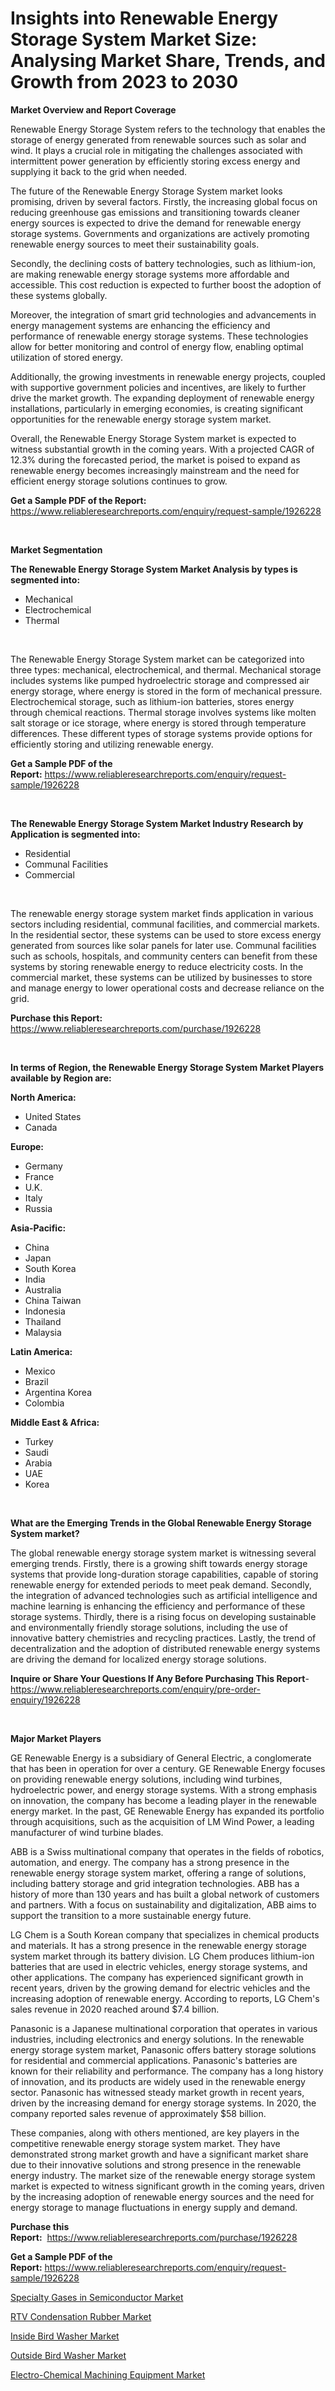 <p><h1>Insights into Renewable Energy Storage System Market Size: Analysing Market Share, Trends, and Growth from 2023 to 2030</h1></p><p><strong>Market Overview and Report Coverage</strong></p>
<p><p>Renewable Energy Storage System refers to the technology that enables the storage of energy generated from renewable sources such as solar and wind. It plays a crucial role in mitigating the challenges associated with intermittent power generation by efficiently storing excess energy and supplying it back to the grid when needed.</p><p>The future of the Renewable Energy Storage System market looks promising, driven by several factors. Firstly, the increasing global focus on reducing greenhouse gas emissions and transitioning towards cleaner energy sources is expected to drive the demand for renewable energy storage systems. Governments and organizations are actively promoting renewable energy sources to meet their sustainability goals.</p><p>Secondly, the declining costs of battery technologies, such as lithium-ion, are making renewable energy storage systems more affordable and accessible. This cost reduction is expected to further boost the adoption of these systems globally.</p><p>Moreover, the integration of smart grid technologies and advancements in energy management systems are enhancing the efficiency and performance of renewable energy storage systems. These technologies allow for better monitoring and control of energy flow, enabling optimal utilization of stored energy.</p><p>Additionally, the growing investments in renewable energy projects, coupled with supportive government policies and incentives, are likely to further drive the market growth. The expanding deployment of renewable energy installations, particularly in emerging economies, is creating significant opportunities for the renewable energy storage system market.</p><p>Overall, the Renewable Energy Storage System market is expected to witness substantial growth in the coming years. With a projected CAGR of 12.3% during the forecasted period, the market is poised to expand as renewable energy becomes increasingly mainstream and the need for efficient energy storage solutions continues to grow.</p></p>
<p><strong>Get a Sample PDF of the Report:</strong> <a href="https://www.reliableresearchreports.com/enquiry/request-sample/1926228">https://www.reliableresearchreports.com/enquiry/request-sample/1926228</a></p>
<p>&nbsp;</p>
<p><strong>Market Segmentation</strong></p>
<p><strong>The Renewable Energy Storage System Market Analysis by types is segmented into:</strong></p>
<p><ul><li>Mechanical</li><li>Electrochemical</li><li>Thermal</li></ul></p>
<p>&nbsp;</p>
<p><p>The Renewable Energy Storage System market can be categorized into three types: mechanical, electrochemical, and thermal. Mechanical storage includes systems like pumped hydroelectric storage and compressed air energy storage, where energy is stored in the form of mechanical pressure. Electrochemical storage, such as lithium-ion batteries, stores energy through chemical reactions. Thermal storage involves systems like molten salt storage or ice storage, where energy is stored through temperature differences. These different types of storage systems provide options for efficiently storing and utilizing renewable energy.</p></p>
<p><strong>Get a Sample PDF of the Report:</strong>&nbsp;<a href="https://www.reliableresearchreports.com/enquiry/request-sample/1926228">https://www.reliableresearchreports.com/enquiry/request-sample/1926228</a></p>
<p>&nbsp;</p>
<p><strong>The Renewable Energy Storage System Market Industry Research by Application is segmented into:</strong></p>
<p><ul><li>Residential</li><li>Communal Facilities</li><li>Commercial</li></ul></p>
<p>&nbsp;</p>
<p><p>The renewable energy storage system market finds application in various sectors including residential, communal facilities, and commercial markets. In the residential sector, these systems can be used to store excess energy generated from sources like solar panels for later use. Communal facilities such as schools, hospitals, and community centers can benefit from these systems by storing renewable energy to reduce electricity costs. In the commercial market, these systems can be utilized by businesses to store and manage energy to lower operational costs and decrease reliance on the grid.</p></p>
<p><strong>Purchase this Report:</strong>&nbsp; <a href="https://www.reliableresearchreports.com/purchase/1926228">https://www.reliableresearchreports.com/purchase/1926228</a></p>
<p>&nbsp;</p>
<p><strong>In terms of Region, the Renewable Energy Storage System Market Players available by Region are:</strong></p>
<p>
    <p> <strong> North America: </strong>
        <ul>
            <li>United States</li>
            <li>Canada</li>
        </ul>
        </p> 
    <p> <strong> Europe: </strong>
        <ul>
            <li>Germany</li>
            <li>France</li>
            <li>U.K.</li>
            <li>Italy</li>
            <li>Russia</li>
        </ul>
        </p> 
    <p> <strong> Asia-Pacific: </strong>
        <ul>
            <li>China</li>
            <li>Japan</li>
            <li>South Korea</li>
            <li>India</li>
            <li>Australia</li>
            <li>China Taiwan</li>
            <li>Indonesia</li>
            <li>Thailand</li>
            <li>Malaysia</li>
        </ul>
        </p> 
    <p> <strong> Latin America: </strong>
        <ul>
            <li>Mexico</li>
            <li>Brazil</li>
            <li>Argentina Korea</li>
            <li>Colombia</li>
        </ul>
        </p> 
    <p> <strong> Middle East & Africa: </strong>
        <ul>
            <li>Turkey</li>
            <li>Saudi</li>
            <li>Arabia</li>
            <li>UAE</li>
            <li>Korea</li>
        </ul>
    </p>
    </p>
<p>&nbsp;</p>
<p><strong>What are the Emerging Trends in the Global Renewable Energy Storage System market?</strong></p>
<p><p>The global renewable energy storage system market is witnessing several emerging trends. Firstly, there is a growing shift towards energy storage systems that provide long-duration storage capabilities, capable of storing renewable energy for extended periods to meet peak demand. Secondly, the integration of advanced technologies such as artificial intelligence and machine learning is enhancing the efficiency and performance of these storage systems. Thirdly, there is a rising focus on developing sustainable and environmentally friendly storage solutions, including the use of innovative battery chemistries and recycling practices. Lastly, the trend of decentralization and the adoption of distributed renewable energy systems are driving the demand for localized energy storage solutions.</p></p>
<p><strong>Inquire or Share Your Questions If Any Before Purchasing This Report</strong>- <a href="https://www.reliableresearchreports.com/enquiry/pre-order-enquiry/1926228">https://www.reliableresearchreports.com/enquiry/pre-order-enquiry/1926228</a></p>
<p>&nbsp;</p>
<p><strong>Major Market Players</strong></p>
<p><p>GE Renewable Energy is a subsidiary of General Electric, a conglomerate that has been in operation for over a century. GE Renewable Energy focuses on providing renewable energy solutions, including wind turbines, hydroelectric power, and energy storage systems. With a strong emphasis on innovation, the company has become a leading player in the renewable energy market. In the past, GE Renewable Energy has expanded its portfolio through acquisitions, such as the acquisition of LM Wind Power, a leading manufacturer of wind turbine blades.</p><p>ABB is a Swiss multinational company that operates in the fields of robotics, automation, and energy. The company has a strong presence in the renewable energy storage system market, offering a range of solutions, including battery storage and grid integration technologies. ABB has a history of more than 130 years and has built a global network of customers and partners. With a focus on sustainability and digitalization, ABB aims to support the transition to a more sustainable energy future.</p><p>LG Chem is a South Korean company that specializes in chemical products and materials. It has a strong presence in the renewable energy storage system market through its battery division. LG Chem produces lithium-ion batteries that are used in electric vehicles, energy storage systems, and other applications. The company has experienced significant growth in recent years, driven by the growing demand for electric vehicles and the increasing adoption of renewable energy. According to reports, LG Chem's sales revenue in 2020 reached around $7.4 billion.</p><p>Panasonic is a Japanese multinational corporation that operates in various industries, including electronics and energy solutions. In the renewable energy storage system market, Panasonic offers battery storage solutions for residential and commercial applications. Panasonic's batteries are known for their reliability and performance. The company has a long history of innovation, and its products are widely used in the renewable energy sector. Panasonic has witnessed steady market growth in recent years, driven by the increasing demand for energy storage systems. In 2020, the company reported sales revenue of approximately $58 billion.</p><p>These companies, along with others mentioned, are key players in the competitive renewable energy storage system market. They have demonstrated strong market growth and have a significant market share due to their innovative solutions and strong presence in the renewable energy industry. The market size of the renewable energy storage system market is expected to witness significant growth in the coming years, driven by the increasing adoption of renewable energy sources and the need for energy storage to manage fluctuations in energy supply and demand.</p></p>
<p><strong>Purchase this Report:</strong>&nbsp;&nbsp;<a href="https://www.reliableresearchreports.com/purchase/1926228">https://www.reliableresearchreports.com/purchase/1926228</a></p>
<p></p>
<p><strong>Get a Sample PDF of the Report:</strong>&nbsp;<a href="https://www.reliableresearchreports.com/enquiry/request-sample/1926228">https://www.reliableresearchreports.com/enquiry/request-sample/1926228</a></p>
<p><p><a href="https://medium.com/@sheilahaley2023/specialty-gases-in-semiconductor-market-size-and-market-trends-complete-industry-overview-2023-to-2201e760a7fc">Specialty Gases in Semiconductor Market</a></p><p><a href="https://medium.com/@omamuller06/rtv-condensation-rubber-market-share-evolution-and-market-growth-trends-2023-2030-0c3629b433f1">RTV Condensation Rubber Market</a></p><p><a href="https://medium.com/@hesterorn1944/decoding-inside-bird-washer-market-metrics-market-share-trends-and-growth-patterns-27f872349555">Inside Bird Washer Market</a></p><p><a href="https://medium.com/@eliasmann73/outside-bird-washer-market-size-cagr-trends-2024-2030-0e16042af2ce">Outside Bird Washer Market</a></p><p><a href="https://medium.com/@markuspagac/electro-chemical-machining-equipment-market-share-evolution-and-market-growth-trends-2023-2030-b4db8fac8572">Electro-Chemical Machining Equipment Market</a></p></p>